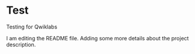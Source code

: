 # Test
Testing for Qwiklabs

I am editing the README file. Adding some more details about the project description.
